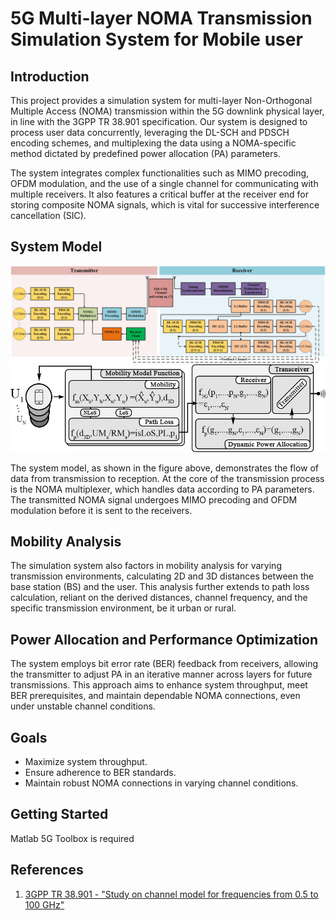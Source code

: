 # 5G Multi-layer NOMA Transmission Simulation System for Mobile user

## Introduction

This project provides a simulation system for multi-layer Non-Orthogonal Multiple Access (NOMA) transmission within the 5G downlink physical layer, in line with the 3GPP TR 38.901 specification. Our system is designed to process user data concurrently, leveraging the DL-SCH and PDSCH encoding schemes, and multiplexing the data using a NOMA-specific method dictated by predefined power allocation (PA) parameters. 

The system integrates complex functionalities such as MIMO precoding, OFDM modulation, and the use of a single channel for communicating with multiple receivers. It also features a critical buffer at the receiver end for storing composite NOMA signals, which is vital for successive interference cancellation (SIC).

## System Model

![Simulation Model](https://github.com/iamsip/NOMA5G_MOBILITY/blob/main/5GwithPA.jpg)
![Simulation Model](https://github.com/iamsip/NOMA5G_MOBILITY/blob/main/mobilitySimulation3-thin.png)


The system model, as shown in the figure above, demonstrates the flow of data from transmission to reception. At the core of the transmission process is the NOMA multiplexer, which handles data according to PA parameters. The transmitted NOMA signal undergoes MIMO precoding and OFDM modulation before it is sent to the receivers.

## Mobility Analysis

The simulation system also factors in mobility analysis for varying transmission environments, calculating 2D and 3D distances between the base station (BS) and the user. This analysis further extends to path loss calculation, reliant on the derived distances, channel frequency, and the specific transmission environment, be it urban or rural.

## Power Allocation and Performance Optimization
The system employs bit error rate (BER) feedback from receivers, allowing the transmitter to adjust PA in an iterative manner across layers for future transmissions. This approach aims to enhance system throughput, meet BER prerequisites, and maintain dependable NOMA connections, even under unstable channel conditions.

## Goals

- Maximize system throughput.
- Ensure adherence to BER standards.
- Maintain robust NOMA connections in varying channel conditions.

## Getting Started

Matlab 5G Toolbox is required

## References

1. [3GPP TR 38.901 - "Study on channel model for frequencies from 0.5 to 100 GHz"](https://www.3gpp.org/DynaReport/38901.htm)
